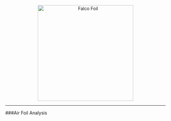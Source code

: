 <p align="center">
  <img width="300" src="https://github.com/user-attachments/assets/9c95b7ae-0d6a-4402-862a-7ce00865c143" alt="Falco Foil" />
</p>

__________________________________________________________________________________________________________




  ###Air Foil Analysis 
</p>
